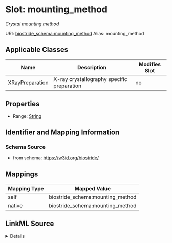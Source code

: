 

# Slot: mounting_method 


_Crystal mounting method_





URI: [biostride_schema:mounting_method](https://w3id.org/biostride/schema/mounting_method)
Alias: mounting_method

<!-- no inheritance hierarchy -->





## Applicable Classes

| Name | Description | Modifies Slot |
| --- | --- | --- |
| [XRayPreparation](XRayPreparation.md) | X-ray crystallography specific preparation |  no  |






## Properties

* Range: [String](String.md)




## Identifier and Mapping Information






### Schema Source


* from schema: https://w3id.org/biostride/




## Mappings

| Mapping Type | Mapped Value |
| ---  | ---  |
| self | biostride_schema:mounting_method |
| native | biostride_schema:mounting_method |




## LinkML Source

<details>
```yaml
name: mounting_method
description: Crystal mounting method
from_schema: https://w3id.org/biostride/
rank: 1000
alias: mounting_method
owner: XRayPreparation
domain_of:
- XRayPreparation
range: string

```
</details>